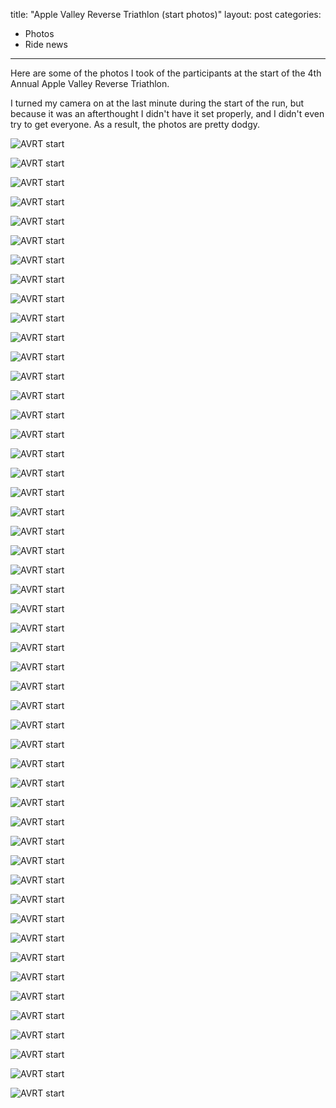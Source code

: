 title: "Apple Valley Reverse Triathlon (start photos)"
layout: post
categories:
- Photos
- Ride news
---

Here are some of the photos I took of the participants at the start of the 4th Annual Apple Valley Reverse Triathlon.

I turned my camera on at the last minute during the start of the run, but because it was an afterthought I didn't have it set properly, and I didn't even try to get everyone. As a result, the photos are pretty dodgy.

![AVRT start](/assets/img/2013/09/28-start/28-avrt-start-048.jpg "28-avrt-start-048.jpg")

![AVRT start](/assets/img/2013/09/28-start/28-avrt-start-049.jpg "28-avrt-start-049.jpg")

![AVRT start](/assets/img/2013/09/28-start/28-avrt-start-050.jpg "28-avrt-start-050.jpg")

![AVRT start](/assets/img/2013/09/28-start/28-avrt-start-051.jpg "28-avrt-start-051.jpg")

![AVRT start](/assets/img/2013/09/28-start/28-avrt-start-052.jpg "28-avrt-start-052.jpg")

![AVRT start](/assets/img/2013/09/28-start/28-avrt-start-053.jpg "28-avrt-start-053.jpg")

![AVRT start](/assets/img/2013/09/28-start/28-avrt-start-054.jpg "28-avrt-start-054.jpg")

![AVRT start](/assets/img/2013/09/28-start/28-avrt-start-055.jpg "28-avrt-start-055.jpg")

![AVRT start](/assets/img/2013/09/28-start/28-avrt-start-056.jpg "28-avrt-start-056.jpg")

![AVRT start](/assets/img/2013/09/28-start/28-avrt-start-057.jpg "28-avrt-start-057.jpg")

![AVRT start](/assets/img/2013/09/28-start/28-avrt-start-058.jpg "28-avrt-start-058.jpg")

![AVRT start](/assets/img/2013/09/28-start/28-avrt-start-059.jpg "28-avrt-start-059.jpg")

![AVRT start](/assets/img/2013/09/28-start/28-avrt-start-060.jpg "28-avrt-start-060.jpg")

![AVRT start](/assets/img/2013/09/28-start/28-avrt-start-061.jpg "28-avrt-start-061.jpg")

![AVRT start](/assets/img/2013/09/28-start/28-avrt-start-062.jpg "28-avrt-start-062.jpg")

![AVRT start](/assets/img/2013/09/28-start/28-avrt-start-063.jpg "28-avrt-start-063.jpg")

![AVRT start](/assets/img/2013/09/28-start/28-avrt-start-064.jpg "28-avrt-start-064.jpg")

![AVRT start](/assets/img/2013/09/28-start/28-avrt-start-065.jpg "28-avrt-start-065.jpg")

![AVRT start](/assets/img/2013/09/28-start/28-avrt-start-066.jpg "28-avrt-start-066.jpg")

![AVRT start](/assets/img/2013/09/28-start/28-avrt-start-067.jpg "28-avrt-start-067.jpg")

![AVRT start](/assets/img/2013/09/28-start/28-avrt-start-068.jpg "28-avrt-start-068.jpg")

![AVRT start](/assets/img/2013/09/28-start/28-avrt-start-069.jpg "28-avrt-start-069.jpg")

![AVRT start](/assets/img/2013/09/28-start/28-avrt-start-070.jpg "28-avrt-start-070.jpg")

![AVRT start](/assets/img/2013/09/28-start/28-avrt-start-071.jpg "28-avrt-start-071.jpg")

![AVRT start](/assets/img/2013/09/28-start/28-avrt-start-072.jpg "28-avrt-start-072.jpg")

![AVRT start](/assets/img/2013/09/28-start/28-avrt-start-073.jpg "28-avrt-start-073.jpg")

![AVRT start](/assets/img/2013/09/28-start/28-avrt-start-074.jpg "28-avrt-start-074.jpg")

![AVRT start](/assets/img/2013/09/28-start/28-avrt-start-075.jpg "28-avrt-start-075.jpg")

![AVRT start](/assets/img/2013/09/28-start/28-avrt-start-076.jpg "28-avrt-start-076.jpg")

![AVRT start](/assets/img/2013/09/28-start/28-avrt-start-077.jpg "28-avrt-start-077.jpg")

![AVRT start](/assets/img/2013/09/28-start/28-avrt-start-078.jpg "28-avrt-start-078.jpg")

![AVRT start](/assets/img/2013/09/28-start/28-avrt-start-079.jpg "28-avrt-start-079.jpg")

![AVRT start](/assets/img/2013/09/28-start/28-avrt-start-080.jpg "28-avrt-start-080.jpg")

![AVRT start](/assets/img/2013/09/28-start/28-avrt-start-081.jpg "28-avrt-start-081.jpg")

![AVRT start](/assets/img/2013/09/28-start/28-avrt-start-082.jpg "28-avrt-start-082.jpg")

![AVRT start](/assets/img/2013/09/28-start/28-avrt-start-083.jpg "28-avrt-start-083.jpg")

![AVRT start](/assets/img/2013/09/28-start/28-avrt-start-084.jpg "28-avrt-start-084.jpg")

![AVRT start](/assets/img/2013/09/28-start/28-avrt-start-085.jpg "28-avrt-start-085.jpg")

![AVRT start](/assets/img/2013/09/28-start/28-avrt-start-086.jpg "28-avrt-start-086.jpg")

![AVRT start](/assets/img/2013/09/28-start/28-avrt-start-087.jpg "28-avrt-start-087.jpg")

![AVRT start](/assets/img/2013/09/28-start/28-avrt-start-088.jpg "28-avrt-start-088.jpg")

![AVRT start](/assets/img/2013/09/28-start/28-avrt-start-089.jpg "28-avrt-start-089.jpg")

![AVRT start](/assets/img/2013/09/28-start/28-avrt-start-090.jpg "28-avrt-start-090.jpg")

![AVRT start](/assets/img/2013/09/28-start/28-avrt-start-091.jpg "28-avrt-start-091.jpg")

![AVRT start](/assets/img/2013/09/28-start/28-avrt-start-092.jpg "28-avrt-start-092.jpg")

![AVRT start](/assets/img/2013/09/28-start/28-avrt-start-093.jpg "28-avrt-start-093.jpg")

![AVRT start](/assets/img/2013/09/28-start/28-avrt-start-094.jpg "28-avrt-start-094.jpg")

![AVRT start](/assets/img/2013/09/28-start/28-avrt-start-095.jpg "28-avrt-start-095.jpg")

![AVRT start](/assets/img/2013/09/28-start/28-avrt-start-096.jpg "28-avrt-start-096.jpg")

![AVRT start](/assets/img/2013/09/28-start/28-avrt-start-097.jpg "28-avrt-start-097.jpg")
